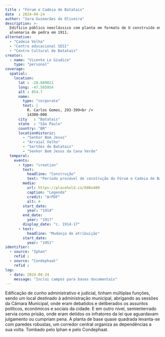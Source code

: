 ```yaml
---
title : "Fórum e Cadeia de Batatais"
date  : 2024-04-24
author: "Sara Guimarães de Oliveira"
description: >-
  Edifício público neoclássico com planta em formato de U construído em
  alvenaria de pedra em 1911.
alternative:
  - "Cadeia Velha"
  - "Centro educacional SESI"
  - "Centro Cultural de Batatais"
creator:
  - name: "Vicente Lo Giudice"
    type: "personal"
coverage:
  spatial:
    location:
      lat : -20.889021 
      long: -47.585954
      alt : 854.7
      name:
        type: "corporate"
        text: |
          R. Carlos Gomes, 293-399<br />
          14300-000
      city   : "Batatais"
      state  : "São Paulo"
      country: "BR"
      locationHistoric:
        - "Senhor Bom Jesus"
        - "Arraial Velho"
        - "Sertões de Batatais"
        - "Senhor Bom Jesus da Cana Verde"
  temporal:
    events:
      - type: "creation"
        text:
          headline: "Construção"
          text: "Período provável de construção do Fórum e Cadeia de Batatais"
        media:
          url: https://placehold.co/600x400
          caption: "Legenda"
          credit: "ArPDF"
          alt: #
        start_date:
          year: "1914"
        end_date:
          year: "1917"
        display_date: "c. 1914-17"
      - text:
          headline: "Mudança de atribuição"
        start_date:
          year: "1951"
identifier:
  - source: "Iphan"
    refid : 
  - source: "Condephaat"
    refid :
log:
  - date: 2024-04-24
    message: "Inclui campos para bases documentais"
---
```


Edificação de cunho administrativo e judicial, tinham múltiplas funções,
sendo um local destinado à administração municipal, abrigando as sessões
da Câmara Municipal, onde eram debatidos e deliberados os assuntos
políticos, econômicos e sociais da cidade. E em outro nível,
semienterrado servia como prisão, onde eram detidos os infratores da lei
que aguardavam julgamento ou cumpriam pena. A planta de base quase
quadrada levanta-se com paredes robustas, um corredor central organiza
as dependências a sua volta. Tombado pelo Iphan e pelo Condephaat.

